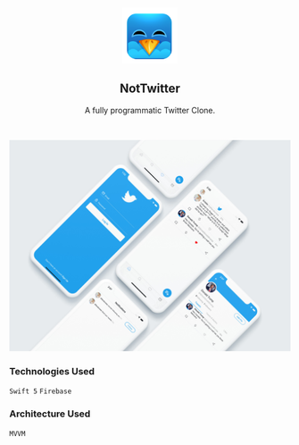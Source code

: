 <!-- PROJECT LOGO -->
<br />
<p align="center">
   <img src="ScreenShot/logo.png" alt="Logo" width="100" height="100">
  <h2 align="center">NotTwitter</h2>
</p>
<p align="center">
A fully programmatic Twitter Clone.
</p>
<br>

![port-git](ScreenShot/ScreenShot.jpg)

### Technologies Used

`Swift 5`  `Firebase`

### Architecture Used

`MVVM`
